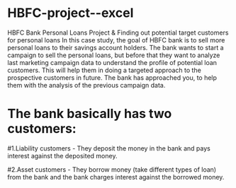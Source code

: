 # HBFC-project--excel
HBFC Bank Personal Loans Project & Finding out potential target customers for personal loans In this case study, the goal of HBFC bank is to sell more personal loans to their savings account holders. The bank wants to start a campaign to sell the personal loans, but before that they want to analyze last marketing campaign data to understand the profile of potential loan customers. This will help them in doing a targeted approach to the prospective customers in future. The bank has approached you, to help them with the analysis of the previous campaign data.

# The bank basically has two customers:
#1.Liability customers - They deposit the money in the bank and pays interest against the deposited money.

#2.Asset customers - They borrow money (take different types of loan) from the bank and the bank charges interest against the borrowed money.
